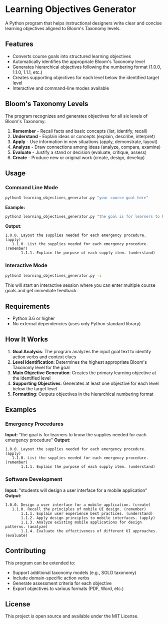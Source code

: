 # Learning Objectives Generator

A Python program that helps instructional designers write clear and concise learning objectives aligned to Bloom's Taxonomy levels.

## Features

- Converts course goals into structured learning objectives
- Automatically identifies the appropriate Bloom's Taxonomy level
- Generates hierarchical objectives following the numbering format (1.0.0, 1.1.0, 1.1.1, etc.)
- Creates supporting objectives for each level below the identified target level
- Interactive and command-line modes available

## Bloom's Taxonomy Levels

The program recognizes and generates objectives for all six levels of Bloom's Taxonomy:

1. **Remember** - Recall facts and basic concepts (list, identify, recall)
2. **Understand** - Explain ideas or concepts (explain, describe, interpret)
3. **Apply** - Use information in new situations (apply, demonstrate, layout)
4. **Analyze** - Draw connections among ideas (analyze, compare, examine)
5. **Evaluate** - Justify a stand or decision (evaluate, critique, assess)
6. **Create** - Produce new or original work (create, design, develop)

## Usage

### Command Line Mode

```bash
python3 learning_objectives_generator.py "your course goal here"
```

**Example:**
```bash
python3 learning_objectives_generator.py "the goal is for learners to know the supplies needed for each emergency procedure"
```

**Output:**
```
1.0.0. Layout the supplies needed for each emergency procedure. (apply)
   1.1.0. List the supplies needed for each emergency procedure. (remember)
       1.1.1. Explain the purpose of each supply item. (understand)
```

### Interactive Mode

```bash
python3 learning_objectives_generator.py -i
```

This will start an interactive session where you can enter multiple course goals and get immediate feedback.

## Requirements

- Python 3.6 or higher
- No external dependencies (uses only Python standard library)

## How It Works

1. **Goal Analysis**: The program analyzes the input goal text to identify action verbs and context clues
2. **Level Identification**: Determines the highest appropriate Bloom's Taxonomy level for the goal
3. **Main Objective Generation**: Creates the primary learning objective at the identified level
4. **Supporting Objectives**: Generates at least one objective for each level below the target level
5. **Formatting**: Outputs objectives in the hierarchical numbering format

## Examples

### Emergency Procedures
**Input:** "the goal is for learners to know the supplies needed for each emergency procedure"
**Output:**
```
1.0.0. Layout the supplies needed for each emergency procedure. (apply)
   1.1.0. List the supplies needed for each emergency procedure. (remember)
       1.1.1. Explain the purpose of each supply item. (understand)
```

### Software Development
**Input:** "students will design a user interface for a mobile application"
**Output:**
```
1.0.0. Design a user interface for a mobile application. (create)
   1.1.0. Recall the principles of mobile UI design. (remember)
       1.1.1. Explain user experience best practices. (understand)
       1.1.2. Apply design principles to mobile interfaces. (apply)
       1.1.3. Analyze existing mobile applications for design patterns. (analyze)
       1.1.4. Evaluate the effectiveness of different UI approaches. (evaluate)
```

## Contributing

This program can be extended to:
- Support additional taxonomy models (e.g., SOLO taxonomy)
- Include domain-specific action verbs
- Generate assessment criteria for each objective
- Export objectives to various formats (PDF, Word, etc.)

## License

This project is open source and available under the MIT License.